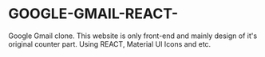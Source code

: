 # GOOGLE-GMAIL-REACT-
Google Gmail clone. This website is only front-end and mainly design of it's original counter part. Using REACT, Material UI Icons and etc.

